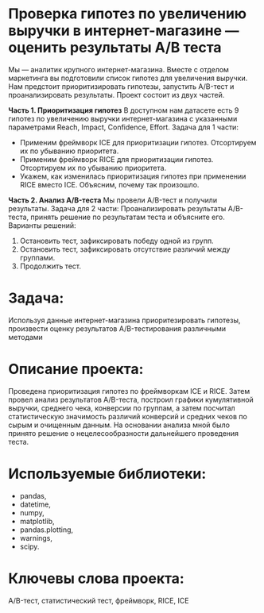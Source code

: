 # Проверка гипотез по увеличению выручки в интернет-магазине — оценить результаты A/B теста

Мы — аналитик крупного интернет-магазина. Вместе с отделом маркетинга вы подготовили список гипотез для увеличения выручки. Нам предстоит приоритизировать гипотезы, запустить A/B-тест и проанализировать результаты. Проект состоит из двух частей.

**Часть 1. Приоритизация гипотез**
В доступном нам датасете есть 9 гипотез по увеличению выручки интернет-магазина с указанными параметрами Reach, Impact, Confidence, Effort.
Задача для 1 части:
* Применим фреймворк ICE для приоритизации гипотез. Отсортируем их по убыванию приоритета.
* Применим фреймворк RICE для приоритизации гипотез. Отсортируем их по убыванию приоритета.
* Укажем, как изменилась приоритизация гипотез при применении RICE вместо ICE. Объясним, почему так произошло.

**Часть 2. Анализ A/B-теста**
Мы провели A/B-тест и получили результаты.
Задача для 2 части:
Проанализировать результаты A/B-теста, принять решение по результатам теста и объясните его. Варианты решений:
1. Остановить тест, зафиксировать победу одной из групп.
2. Остановить тест, зафиксировать отсутствие различий между группами.
3. Продолжить тест.

# Задача:
Используя данные интернет-магазина приоритезировать гипотезы, произвести оценку результатов A/B-тестирования различными методами

# Описание проекта:
Проведена приоритизация гипотез по фреймворкам ICE и RICE. Затем провел анализ результатов A/B-теста, построил графики кумулятивной выручки, среднего чека, конверсии по группам, а затем посчитал статистическую значимость различий конверсий и средних чеков по сырым и очищенным данным. На основании анализа мной было принято решение о нецелесообразности дальнейшего проведения теста.

# Используемые библиотеки:
* pandas,
* datetime,
* numpy,
* matplotlib,
* pandas.plotting,
* warnings,
* scipy.
# Ключевы слова проекта:
A/B-тест, статистический тест, фреймворк, RICE, ICE
